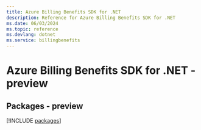```yaml
---
title: Azure Billing Benefits SDK for .NET
description: Reference for Azure Billing Benefits SDK for .NET
ms.date: 06/03/2024
ms.topic: reference
ms.devlang: dotnet
ms.service: billingbenefits
---
```

# Azure Billing Benefits SDK for .NET - preview
## Packages - preview
[!INCLUDE [packages](billing-benefits-index.md)]